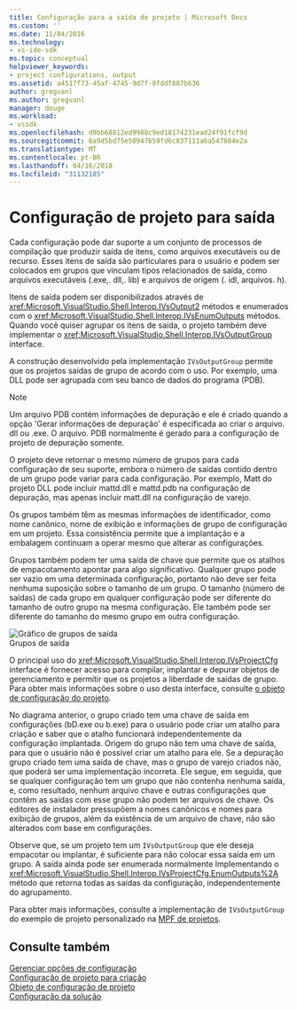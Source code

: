 ```yaml
---
title: Configuração para a saída de projeto | Microsoft Docs
ms.custom: ''
ms.date: 11/04/2016
ms.technology:
- vs-ide-sdk
ms.topic: conceptual
helpviewer_keywords:
- project configurations, output
ms.assetid: a4517f73-45af-4745-9d7f-9fddf887b636
author: gregvanl
ms.author: gregvanl
manager: douge
ms.workload:
- vssdk
ms.openlocfilehash: d9bb68812ed9988c9ed18174231ead24f91fcf9d
ms.sourcegitcommit: 6a9d5bd75e50947659fd6c837111a6a547884e2a
ms.translationtype: MT
ms.contentlocale: pt-BR
ms.lasthandoff: 04/16/2018
ms.locfileid: "31132185"
---
```

# <a name="project-configuration-for-output"></a>Configuração de projeto para saída
Cada configuração pode dar suporte a um conjunto de processos de compilação que produzir saída de itens, como arquivos executáveis ou de recurso. Esses itens de saída são particulares para o usuário e podem ser colocados em grupos que vinculam tipos relacionados de saída, como arquivos executáveis (.exe,. dll,. lib) e arquivos de origem (. idl, arquivos. h).  
  
 Itens de saída podem ser disponibilizados através de <xref:Microsoft.VisualStudio.Shell.Interop.IVsOutput2> métodos e enumerados com o <xref:Microsoft.VisualStudio.Shell.Interop.IVsEnumOutputs> métodos. Quando você quiser agrupar os itens de saída, o projeto também deve implementar o <xref:Microsoft.VisualStudio.Shell.Interop.IVsOutputGroup> interface.  
  
 A construção desenvolvido pela implementação `IVsOutputGroup` permite que os projetos saídas de grupo de acordo com o uso. Por exemplo, uma DLL pode ser agrupada com seu banco de dados do programa (PDB).  
  
> [!NOTE]
>  Um arquivo PDB contém informações de depuração e ele é criado quando a opção 'Gerar informações de depuração' é especificada ao criar o arquivo. dll ou .exe. O arquivo. PDB normalmente é gerado para a configuração de projeto de depuração somente.  
  
 O projeto deve retornar o mesmo número de grupos para cada configuração de seu suporte, embora o número de saídas contido dentro de um grupo pode variar para cada configuração. Por exemplo, Matt do projeto DLL pode incluir mattd.dll e mattd.pdb na configuração de depuração, mas apenas incluir matt.dll na configuração de varejo.  
  
 Os grupos também têm as mesmas informações de identificador, como nome canônico, nome de exibição e informações de grupo de configuração em um projeto. Essa consistência permite que a implantação e a embalagem continuam a operar mesmo que alterar as configurações.  
  
 Grupos também podem ter uma saída de chave que permite que os atalhos de empacotamento apontar para algo significativo. Qualquer grupo pode ser vazio em uma determinada configuração, portanto não deve ser feita nenhuma suposição sobre o tamanho de um grupo. O tamanho (número de saídas) de cada grupo em qualquer configuração pode ser diferente do tamanho de outro grupo na mesma configuração. Ele também pode ser diferente do tamanho do mesmo grupo em outra configuração.  
  
 ![Gráfico de grupos de saída](../../extensibility/internals/media/vsoutputgroups.gif "vsOutputGroups")  
Grupos de saída  
  
 O principal uso do <xref:Microsoft.VisualStudio.Shell.Interop.IVsProjectCfg> interface é fornecer acesso para compilar, implantar e depurar objetos de gerenciamento e permitir que os projetos a liberdade de saídas de grupo. Para obter mais informações sobre o uso desta interface, consulte [o objeto de configuração do projeto](../../extensibility/internals/project-configuration-object.md).  
  
 No diagrama anterior, o grupo criado tem uma chave de saída em configurações (bD.exe ou b.exe) para o usuário pode criar um atalho para criação e saber que o atalho funcionará independentemente da configuração implantada. Origem do grupo não tem uma chave de saída, para que o usuário não é possível criar um atalho para ele. Se a depuração grupo criado tem uma saída de chave, mas o grupo de varejo criados não, que poderá ser uma implementação incorreta. Ele segue, em seguida, que se qualquer configuração tem um grupo que não contenha nenhuma saída, e, como resultado, nenhum arquivo chave e outras configurações que contêm as saídas com esse grupo não podem ter arquivos de chave. Os editores de instalador pressupõem a nomes canônicos e nomes para exibição de grupos, além da existência de um arquivo de chave, não são alterados com base em configurações.  
  
 Observe que, se um projeto tem um `IVsOutputGroup` que ele deseja empacotar ou implantar, é suficiente para não colocar essa saída em um grupo. A saída ainda pode ser enumerada normalmente Implementando o <xref:Microsoft.VisualStudio.Shell.Interop.IVsProjectCfg.EnumOutputs%2A> método que retorna todas as saídas da configuração, independentemente do agrupamento.  
  
 Para obter mais informações, consulte a implementação de `IVsOutputGroup` do exemplo de projeto personalizado na [MPF de projetos](http://mpfproj12.codeplex.com).  
  
## <a name="see-also"></a>Consulte também  
 [Gerenciar opções de configuração](../../extensibility/internals/managing-configuration-options.md)   
 [Configuração de projeto para criação](../../extensibility/internals/project-configuration-for-building.md)   
 [Objeto de configuração de projeto](../../extensibility/internals/project-configuration-object.md)   
 [Configuração da solução](../../extensibility/internals/solution-configuration.md)